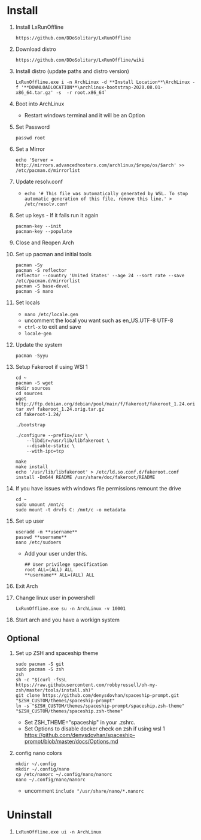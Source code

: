 # Install
1. Install LxRunOffline
	```
	https://github.com/DDoSolitary/LxRunOffline
	```

2. Download distro
	```
	https://github.com/DDoSolitary/LxRunOffline/wiki
	```

3. Install distro (update paths and distro version)
	```
	LxRunOffline.exe i -n ArchLinux -d **Install Location**\ArchLinux -f '**DOWNLOADLOCATION**\archlinux-bootstrap-2020.08.01-x86_64.tar.gz' -s  -r root.x86_64`
	```

4. Boot into ArchLinux
	- Restart windows terminal and it will be an Option

5. Set Password
	```
	passwd root
	```

6. Set a Mirror
	```
	echo 'Server = http://mirrors.advancedhosters.com/archlinux/$repo/os/$arch' >> /etc/pacman.d/mirrorlist
	```

7. Update resolv.conf
	- `echo '# This file was automatically generated by WSL. To stop automatic generation of this file, remove this line.' > /etc/resolv.conf`

8. Set up keys - If it fails run it again
	```
	pacman-key --init
	pacman-key --populate
	```

9. Close and Reopen Arch

10. Set up pacman and initial tools
	```
	pacman -Sy
	pacman -S reflector
	reflector --country 'United States' --age 24 --sort rate --save /etc/pacman.d/mirrorlist
	pacman -S base-devel
	pacman -S nano
	```

11. Set locals
    - `nano /etc/locale.gen`
    - uncomment the local you want such as en_US.UTF-8 UTF-8
	- `ctrl-x` to exit and save
    - `locale-gen`

12. Update the system
	```
	pacman -Syyu
	```

13. Setup Fakeroot if using WSl 1
	```
	cd ~
	pacman -S wget
	mkdir sources
	cd sources
	wget http://ftp.debian.org/debian/pool/main/f/fakeroot/fakeroot_1.24.orig.tar.gz
	tar xvf fakeroot_1.24.orig.tar.gz
	cd fakeroot-1.24/

	./bootstrap

  	./configure --prefix=/usr \
    	--libdir=/usr/lib/libfakeroot \
    	--disable-static \
    	--with-ipc=tcp

	make
	make install
	echo '/usr/lib/libfakeroot' > /etc/ld.so.conf.d/fakeroot.conf
	install -Dm644 README /usr/share/doc/fakeroot/README
	```

14. If you have issues with windows file permissions remount the drive
	```
	cd ~
    sudo umount /mnt/c
    sudo mount -t drvfs C: /mnt/c -o metadata
	```

15. Set up user
	```
	useradd -m **username**
    passwd **username**
	nano /etc/sudoers
	```
	- Add your user under this.
		```
		## User privilege specification
		root ALL=(ALL) ALL
		**username** ALL=(ALL) ALL
		```

16. Exit Arch

17. Change linux user in powershell
	```
	LxRunOffline.exe su -n ArchLinux -v 10001
	```

18. Start arch and you have a workign system

## Optional
1. Set up ZSH and spaceship theme
	```
	sudo pacman -S git
	sudo pacman -S zsh
    zsh
	sh -c "$(curl -fsSL https://raw.githubusercontent.com/robbyrussell/oh-my-zsh/master/tools/install.sh)"
	git clone https://github.com/denysdovhan/spaceship-prompt.git "$ZSH_CUSTOM/themes/spaceship-prompt"
    ln -s "$ZSH_CUSTOM/themes/spaceship-prompt/spaceship.zsh-theme" "$ZSH_CUSTOM/themes/spaceship.zsh-theme"
	```
    - Set ZSH_THEME="spaceship" in your .zshrc.
	- Set Options to disable docker check on zsh if using wsl 1  https://github.com/denysdovhan/spaceship-prompt/blob/master/docs/Options.md

2. config nano colors
	```
    mkdir ~/.config
    mkdir ~/.config/nano
    cp /etc/nanorc ~/.config/nano/nanorc
    nano ~/.config/nano/nanorc
    ```
	- uncomment `include "/usr/share/nano/*.nanorc`

# Uninstall
1. `LxRunOffline.exe ui -n ArchLinux`
